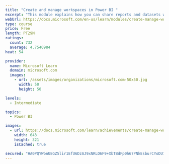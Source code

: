 ```yaml
---
title: "Create and manage workspaces in Power BI "
excerpt: "This module explains how you can share reports and datasets with your users and how to create a deployment strategy that makes sense for you and your organization. Furthermore, you will learn about data lineage in Microsoft Power BI."
webUrl: https://docs.microsoft.com/en-us/learn/modules/create-manage-workspaces-power-bi/
type: course
price: Free
length: PT29M
ratings:
  count: 732
  average: 4.7540984
heat: 54

provider:
  name: Microsoft Learn
  domain: microsoft.com
  images:
    - url: /assets/images/organizations/microsoft.com-50x50.jpg
      width: 50
      height: 50

levels:
  - Intermediate

topics:
  - Power BI

images:
  - url: https://docs.microsoft.com/learn/achievements/create-manage-workspaces-power-bi-social.png
    width: 643
    height: 321
    isCached: true

secured: "HA0PQYWbnUEGZ5lir1EfU6DzAJ9xNRLO6F9+XbTBdFp0h67PNkEsburCYoDU7lqHG3vId73dkD5RXcl1b1Fp46coNl6vhobsrBHFCf0JDBTqmGuIJbKmsU6DrK+NEZW3EkSJWmDDqeboPouu4GhO5eONcsrUQILChd4cM5InerWu7jD6dT2F4tu102KNQv6gW+PwCCBdofnLNDJ9sVTqXFCn1KfY6jCbUdjnvko8eATz+PVOPEPfYgMHQUg7EW/DObe4brLkBYoULxzHD/yi9t6667/qEmNliRPi9zUtaosiuI6TFERTDHiRX9B4HESgMt9p6PcrxhtOZcAqeVuXqgPPJ0Mxk0qbHyitqW072hB2CRpu5PUMUniibbGteBlDV+jNgUbN4NMIeTlUOXVkkBex6ZiAJroyPee81jxGsWs=;z7wZjrAUcqsY6/oL3kadrw=="
---
```


